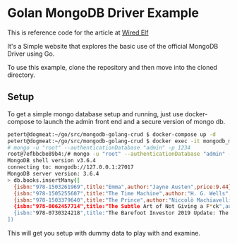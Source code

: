 # Golan MongoDB Driver Example
This is reference code for the article at [Wired Elf](https://wiredelf.com/....)

It's a Simple website that explores the basic use of the official MongoDB Driver using Go.

To use this example, clone the repository and then move into the cloned directory.

## Setup
To get a simple mongo database setup and running, just use docker-compose to launch the admin front end and a secure version of mongo db.

```bash
petert@dogmeat:~/go/src/mongodb-golang-crud $ docker-compose up -d
petert@dogmeat:~/go/src/mongodb-golang-crud $ docker exec -it mongodb_mongo_1 bash
# mongo -u "root" --authenticationDatabase "admin" -p 1234
root@7efbbcbe89b4:/# mongo -u "root" --authenticationDatabase "admin" -p 1234
MongoDB shell version v3.6.4
connecting to: mongodb://127.0.0.1:27017
MongoDB server version: 3.6.4
> db.books.insertMany([
  {isbn:"978-1503261969",title:"Emma",author:"Jayne Austen",price:9.44},
  {isbn:"978-1505255607",title:"The Time Machine",author:"H. G. Wells",price:5.99},
  {isbn:"978-1503379640",title:"The Prince",author:"Niccolò Machiavelli",price:6.99},
  {isbn:"978-0062457714",title:"The Subtle Art of Not Giving a F*ck",author:"Mark Manson",price:32.28},
  {isbn:"978-0730324218",title:"The Barefoot Investor 2019 Update: The Only Money Guide You'll Ever Need",author:"Scott Pape",price:18.98}
])
```
This will get you setup with dummy data to play with and examine.

